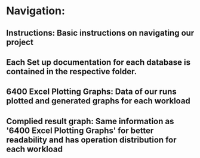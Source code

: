 # Navigation:

## Instructions: Basic instructions on navigating our project

## Each Set up documentation for each database is contained in the respective folder.

## 6400 Excel Plotting Graphs: Data of our runs plotted and generated graphs for each workload

## Complied result graph: Same information as '6400 Excel Plotting Graphs' for better readability and has operation distribution for each workload



